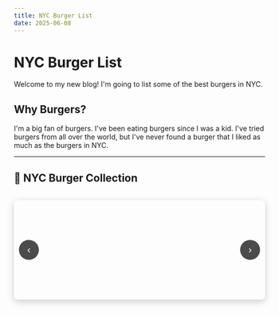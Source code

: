 ```yaml
---
title: NYC Burger List
date: 2025-06-08
---
```


# NYC Burger List

Welcome to my new blog! I'm going to list some of the best burgers in NYC.

## Why Burgers?

I'm a big fan of burgers. I've been eating burgers since I was a kid. I've tried burgers from all over the world, but I've never found a burger that I liked as much as the burgers in NYC.

---

## 🍔 NYC Burger Collection

<div id="burger-carousel-container">
    <div id="carousel-wrapper">
        <div id="carousel-track"></div>
        <button id="prev-btn" class="carousel-btn">‹</button>
        <button id="next-btn" class="carousel-btn">›</button>
    </div>
</div>

<script>
// Burger carousel with descriptions
const burgerData = [
    {
        image: 'Tezza-0231.JPG',
        title: 'Gotham Burger Social Club'
    },
    {
        image: 'Tezza-0284.JPG',
        title: 'Nowon'
    },
    {
        image: 'Tezza-0942.JPG',
        title: 'Emmy Squared Pizza'
    },
    {
        image: 'Tezza-9421.JPG',
        title: 'Nowon'
    },
    {
        image: 'Tezza-1465.JPG',
        title: 'Hamburger America'
    },
    {
        image: 'Tezza-3338.JPG',
        title: 'Au Cheval'
    },
    {
        image: 'Tezza-0086.JPG',
        title: 'Fairfax'
    },
    {
        image: 'Tezza-9197.JPG',
        title: 'Little Prince'
    },
    {
        image: 'Tezza-0464.JPG',
        title: 'Red Hook Tavern'
    },
    {
        image: 'Tezza-1410.JPG',
        title: 'Pastis'
    },
    {
        image: 'Tezza-1024.JPG',
        title: 'Minetta Tavern'
    },
    {
        image: 'Tezza-5873.JPG',
        title: '4 Charles'
    },
    {
        image: 'Tezza-6047.JPG',
        title: 'Lords'
    },
    {
        image: 'Tezza-7845.JPG',
        title: 'Monkey Bar'
    },
    {
        image: 'Tezza-8918.JPG',
        title: 'Rafs'
    },
    {
        image: 'Tezza-1667.JPG',
        title: 'NADC'
    },
    {
        image: 'Tezza-5703.JPG',
        title: 'Rolos'
    },
    {
        image: 'Tezza-4515.JPG',
        title: 'Virginias'
    }
];

let currentIndex = 0;
let carouselInterval;

function createCarousel() {
    const track = document.getElementById('carousel-track');
    
    burgerData.forEach((burger, index) => {
        const slide = document.createElement('div');
        slide.className = 'carousel-slide';
        slide.innerHTML = `
            <img src="/images/${burger.image}" alt="${burger.title}" data-index="${index}">
        `;
        track.appendChild(slide);
    });
    
    updateCarousel();
    startCarousel();
}

function updateCarousel() {
    const track = document.getElementById('carousel-track');
    const slideWidth = 250; // Smaller width to show more images
    track.style.transform = `translateX(-${currentIndex * slideWidth}px)`;
}

function nextSlide() {
    currentIndex = (currentIndex + 1) % burgerData.length;
    updateCarousel();
}

function prevSlide() {
    currentIndex = (currentIndex - 1 + burgerData.length) % burgerData.length;
    updateCarousel();
}

function startCarousel() {
    carouselInterval = setInterval(nextSlide, 2000); // Change slide every 2 seconds
}



// Initialize carousel when page loads
window.addEventListener('load', () => {
    createCarousel();
    
    // Add button event listeners
    document.getElementById('prev-btn').addEventListener('click', prevSlide);
    document.getElementById('next-btn').addEventListener('click', nextSlide);
});
</script>

<style>
#burger-carousel-container {
    margin: 2rem 0;
    text-align: center;
}

#carousel-wrapper {
    position: relative;
    width: 100%;
    height: 200px;
    margin: 0 auto;
    overflow: hidden;
    border-radius: 8px;
    box-shadow: 0 4px 15px rgba(0,0,0,0.2);
}

#carousel-track {
    display: flex;
    transition: transform 0.5s ease;
    height: 100%;
    gap: 10px;
}

.carousel-slide {
    min-width: 250px;
    height: 200px;
    transition: transform 0.3s ease;
    flex-shrink: 0;
}

.carousel-slide:hover {
    transform: scale(1.05);
}

.carousel-slide img {
    width: 100%;
    height: 100%;
    object-fit: cover;
    border-radius: 8px;
}

.carousel-btn {
    position: absolute;
    top: 50%;
    transform: translateY(-50%);
    background: rgba(0,0,0,0.7);
    color: white;
    border: none;
    width: 40px;
    height: 40px;
    border-radius: 50%;
    cursor: pointer;
    font-size: 20px;
    z-index: 10;
    transition: background 0.3s ease;
}

.carousel-btn:hover {
    background: rgba(0,0,0,0.9);
}

#prev-btn {
    left: 10px;
}

#next-btn {
    right: 10px;
}


</style>

